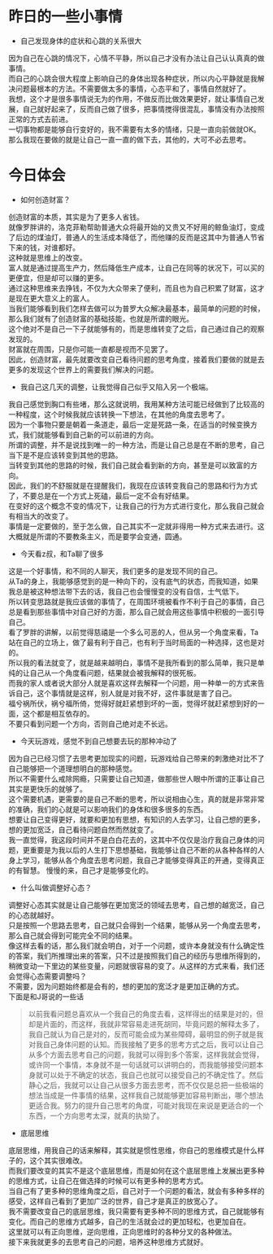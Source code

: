 # 昨日的一些小事情
* 自己发现身体的症状和心跳的关系很大

因为自己在心跳的情况下，心情不平静，所以自己才没有办法让自己认认真真的做事情。  
而自己的心跳会很大程度上影响自己的身体出现各种症状，所以内心平静就是我解决问题最根本的方法。不需要做太多的事情，心态平和了，事情自然就好了。  
我想，这个才是很多事情说无为的作用，不做反而比做效果更好，就让事情自己发展，自己就好起来了，反而自己做了很多，把事情搅得很混乱，事情没有办法按照正常的方式去前进。  
一切事物都是能够自行变好的，我不需要有太多的情绪，只是一直向前做就OK。  
那么我现在要做的就是让自己一直一直的做下去，其他的，大可不必去思考。  

# 今日体会
* 如何创造财富？

创造财富的本质，其实是为了更多人省钱。  
就像罗胖讲的，洛克菲勒帮助普通大众将最开始的又贵又不好用的鲸鱼油灯，变成了后边的煤油灯，普通人的生活成本降低了，而他赚的反而是这其中为普通人节省下来的钱，对谁都好。  
这种就是思维上的改变。  
富人就是通过提高生产力，然后降低生产成本，让自己在同等的状况下，可以买的更便宜，但是却可以赚的更多。  
通过这种思维来去挣钱，不仅为大众带来了便利，而且也为自己积累了财富，这才是现在更大意义上的富人。  
当我们能够看到我们怎样去做可以为普罗大众解决最基本，最简单的问题的时候，那么我们就有了创造财富的基础技能，也就是所谓的眼光。  
这个绝对不是自己一下子就能够有的，而是思维转变了之后，自己通过自己的观察发现的。  
财富就在周围，只是你可能一直都是视而不见罢了。  
因此，创造财富，最先就要改变自己看待问题的思考角度，接着我们要做的就是去更多的发现这个世界上的需要我们解决的问题。  

* 我自己这几天的调整，让我觉得自己似乎又陷入另一个极端。  

我自己感觉到胸口有些堵，那么这就说明，我用某种方法可能已经做到了比较高的一种程度，这个时候我就应该转换一下想法，在其他的角度去思考了。  
因为一个事物只要是朝着一条道走，最后一定是死路一条，在适当的时候变换方式，我们就能够看到自己新的可以前进的方向。  
所谓的调整，并不是说找到唯一的一种方法，而是让自己总是在不断的思考，自己当下是不是应该转变到其他的思路。  
当转变到其他的思路的时候，我们自己就会看到新的方向，甚至是可以致富的方向。  
因此，我们的不舒服就是在提醒我们，我现在应该转变我自己的思路和行为方式了，不要总是在一个方式上死磕，最后一定不会有好结果。  
在变好的这个概念不变的情况下，让我自己的行为方式进行变化，那么我自己就会有相当大的改变了。  
事情是一定要做的，至于怎么做，自己其实不一定就非得用一种方式来去进行。这大概就是所谓的不要教条主义，而是要学会变通，圆通。  

* 今天看z叔，和Ta聊了很多

这是一个好事情，和不同的人聊天，我们更多的是发现不同的自己。  
从Ta的身上，我能够感觉到的是一种向下的，没有底气的状态，而我知道，如果我总是被这种想法带下去的话，我自己也会慢慢变的没有自信，士气低下。  
所以转变思路就是我应该做的事情了，在周围环境被看作不利于自己的事情，自己总是看到那些事情中对自己好的方面，那么自己就会用这些事情中积极的一面引导自己。  
看了罗胖的讲解，以前觉得慈禧是一个多么可恶的人，但从另一个角度来看，Ta站在自己的立场上，做了最有利于自己，也有利于当时局面的一种选择，这也是对的。  
所以我的看法就变了，就是越来越明白，事情不是我所看到的那么简单，我只是单纯的让自己从一个角度看问题，结果就会被我解释的很死板。  
而我的家人或者说大部分人就是喜欢这样去解释一个问题，用一种单一的方式来告诉自己，这个事情就是这样，别人就是对我不好，这件事就是害了自己。  
福兮祸所伏，祸兮福所倚，觉得好就赶紧想到坏的一面，觉得坏就赶紧想到好的一面，这个都是相互依存的。  
不要只看到问题一个方向，否则自己绝对走不长远。  

* 今天玩游戏，感觉不到自己想要去玩的那种冲动了

因为自己已经习惯了去思考更加现实的问题，玩游戏给自己带来的刺激绝对比不了自己能够把一个道理想明白的那种感觉。  
所以不需要什么戒除网瘾，只需要让自己知道，做那些世人眼中所谓的正事让自己其实是更快乐的就够了。  
这个需要机遇，更需要的是自己不断的思考，所以说相由心生，真的就是非常非常的准确，我们的心就是可以影响我们的身体和很多很多的东西。  
想要让自己变得更好，就要和更加有思想，有知识的人去学习，让自己想的更多，想的更加宽泛，自己看待问题自然而然就变了。  
我一直觉得，我这段时间并不是白白花去的，这其中不仅仅是治疗我自己身体的问题，更重要是为我以后的人生打下思想基础，我能够让自己不断的从各种各样的人身上学习，能够从各个角度去思考问题，我自己才能够变得真正的开通，变得真正的有智慧。
慢慢的来，自己才是能够变化的。  

* 什么叫做调整好心态？

调整好心态其实就是让自己能够在更加宽泛的领域去思考，自己想的越宽泛，自己的心态就越好。  
只是按照一个思路去思考，自己就只会得到一个结果，能够从另一个角度去思考，那么自己就会得到可能完全不同的结果。  
像这样去看的话，那么我们就会明白，对于一个问题，或许本身就没有什么确定性的答案，我们所推理出来的答案，只不过是按照我们自己的经历与思维所得到的，稍微变动一下里边的某些变量，问题就很容易的变了。从这样的方式来看，我们还会觉得心态需要调整吗？  
不需要，因为问题始终都是会有的，想的更加的宽泛才是更加正确的方式。  
下面是和J哥说的一些话  
> 以前我看问题总喜欢从一个我自己的角度去看，这样得出的结果是对的，但却是片面的，而这样，我就非常容易走进死胡同，毕竟问题的解释太多了，我自己就认为自己是对的，反而可能会成为某些障碍，最明显的例子就是我对我自己身体问题的认知。而我接触了更多的思考方式之后，我可以让自己从多个方面去思考自己的问题，我就可以得到多个答案，这样我就会觉得，或许同一个事情，本身就不是一句话就可以讲明白的，而我能够接受问题本身就可以处于不确定的状态，我自己也就可以接受自己的不确定性了。然后静心之后，我就可以让自己从很多方面去思考，而不仅仅是总把一些极端的想法当成是一件事情的结果，这样我自己就能够更加容易判断出，哪个想法更适合我。努力的提升自己思考的角度，可能对我现在来说是更适合的一个东西，一个方向思考太深，就真的执拗了。

* 底层思维

底层思维，用我自己的话来解释，其实就是惯性思维，你自己的思维模式是什么样子的，这个其实很难改。  
而我们要改变的其实不是这个底层思维，而是如何在这个底层思维上发展出更多种的思维方式，让自己在做选择的时候可以有更多种的思考方式。  
当自己有了更多种的思维角度之后，自己对于一个问题的看法，就会有多种多样的感受，这样自己看到了更加广泛的世界，自己才是真正的放宽心了。  
我不需要改变自己的底层思维，我只需要有更多种不同的思维方式，自己就能够有变化。而自己的思维方式越多，自己的生活就会过的更加轻松，也更加自在。  
这里就可以有正向思维，逆向思维，正向思维时的各种分叉的各种做法。  
接下来我就更多的去思考自己的问题，培养这种思维方式就好。  
